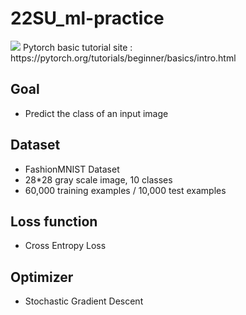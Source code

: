# 22SU_ml-practice
<img src="https://img.shields.io/badge/PyTorch-EE4C2C?style=flat&logo=PyTorch&logoColor=white"/> 
Pytorch basic tutorial site : https://pytorch.org/tutorials/beginner/basics/intro.html

## Goal
* Predict the class of an input image

## Dataset
* FashionMNIST Dataset
* 28*28 gray scale image, 10 classes
* 60,000 training examples / 10,000 test examples

## Loss function
* Cross Entropy Loss

## Optimizer
* Stochastic Gradient Descent
